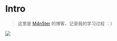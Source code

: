 # Intro

>  这里是 [M4n5ter](https://github.com/m4n5ter) 的博客，记录我的学习过程 ：)

![](https://raw.fastgit.org/M4n5ter/m4n5ter.github.io/main/assets/smile.jpg)
